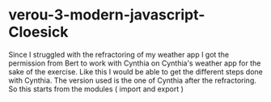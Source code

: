 # verou-3-modern-javascript-Cloesick
Since I struggled with the refractoring of my weather app I got the permission from Bert 
to work with Cynthia on Cynthia's weather app for the sake of the exercise.
Like this I would be able to get the different steps done with Cynthia.
The version used is the one of Cynthia after the refractoring.
So this starts from the modules ( import and export )